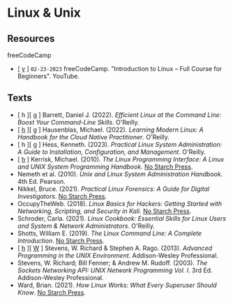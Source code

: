 # Linux & Unix

## Resources

freeCodeCamp
* [ [y](https://www.youtube.com/watch?v=sWbUDq4S6Y8) ] `02-23-2023` freeCodeCamp. "Introduction to Linux – Full Course for Beginners". YouTube.

## Texts

* [ h ][ [g](https://resources.oreilly.com/examples/0636920601098) ] Barrett, Daniel J. (2022). _Efficient Linux at the Command Line: Boost Your Command-Line Skills_. O'Reilly.
* [ [h](https://modern-linux.info/) ][ [g](https://github.com/mhausenblas/modern-linux.info) ] Hausenblas, Michael. (2022). _Learning Modern Linux: A Handbook for the Cloud Native Practitioner_. O'Reilly.
* [ h ][ [g](https://github.com/kenhess/practical_linux_administration) ] Hess, Kenneth. (2023). _Practical Linux System Administration: A Guide to Installation, Configuration, and Management_. O'Reilly.
* [ [h](https://man7.org/tlpi/) ] Kerrisk, Michael. (2010). _The Linux Programming Interface: A Linux and UNIX System Programming Handbook_. [No Starch Press](https://nostarch.com/tlpi).
* Nemeth et al. (2010). _Unix and Linux System Administration Handbook_. 4th Ed. Pearson.
* Nikkel, Bruce. (2021). _Practical Linux Forensics: A Guide for Digital Investigators_. [No Starch Press](https://nostarch.com/practical-linux-forensics).
* OccupyTheWeb. (2018). _Linux Basics for Hackers: Getting Started with Networking, Scripting, and Security in Kali_. [No Starch Press](https://nostarch.com/linuxbasicsforhackers).
* Schroder, Carla. (2021). _Linux Cookbook: Essential Skills for Linux Users and System & Network Administrators_. O'Reilly.
* Shotts, William E. (2019). _The Linux Command Line: A Complete Introduction_. [No Starch Press](https://nostarch.com/tlcl2).
* [ [h](http://www.apuebook.com/) ][ [W](https://en.wikipedia.org/wiki/Advanced_Programming_in_the_Unix_Environment) ] Stevens, W. Richard & Stephen A. Rago. (2013). _Advanced Programming in the UNIX Environment_. Addison-Wesley Professional.
* Stevens, W. Richard; Bill Fenner; & Andrew M. Rudoff. (2003). _The Sockets Networking API: UNIX Network Programming Vol. I_. 3rd Ed. Addison-Wesley Professional.
* Ward, Brian. (2021). _How Linux Works: What Every Superuser Should Know_. [No Starch Press](https://nostarch.com/howlinuxworks3).
